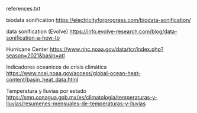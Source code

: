 references.txt


biodata sonification
https://electricityforprogress.com/biodata-sonification/

data sonification (Evolve)
https://info.evolve-research.com/blog/data-sonification-a-how-to

Hurricane Center
https://www.nhc.noaa.gov/data/tcr/index.php?season=2021&basin=atl


Indicadores oceanicos de crisis climática 
https://www.ncei.noaa.gov/access/global-ocean-heat-content/basin_heat_data.html 

Temperatura y lluvias por estado
https://smn.conagua.gob.mx/es/climatologia/temperaturas-y-lluvias/resumenes-mensuales-de-temperaturas-y-lluvias 